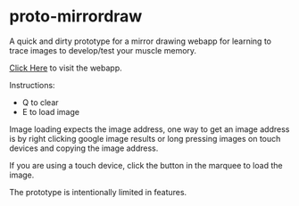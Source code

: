 # proto-mirrordraw

A quick and dirty prototype for a mirror drawing webapp for learning to trace images to develop/test your muscle memory.

[Click Here](https://codedmitry.github.io/proto-mirrordraw) to visit the webapp.

Instructions:
- Q to clear
- E to load image

Image loading expects the image address, one way to get an image address is by right clicking google image results or long pressing images on touch devices and copying the image address.

If you are using a touch device, click the button in the marquee to load the image.

The prototype is intentionally limited in features.
